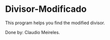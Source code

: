# Divisor-Modificado

This program helps you find the modified divisor.

Done by:
    Claudio Meireles.